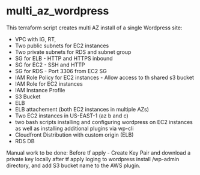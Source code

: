 # multi_az_wordpress
This terraform script creates multi AZ install of a single Wordpress site:
- VPC with IG, RT, 
- Two public subnets for EC2 instances
- Two private subnets for RDS and subnet group
- SG for ELB - HTTP and HTTPS inbound
- SG for EC2 - SSH and HTTP
- SG for RDS - Port 3306 from EC2 SG
- IAM Role Policy for EC2 instances - Allow access to th shared s3 bucket
- IAM Role for EC2 instances
- IAM Instance Profile 
- S3 Bucket
- ELB
- ELB attachement (both EC2 instances in multiple AZs)
- Two EC2 instances in US-EAST-1 (az b and c)
- two bash scripts installing and configuring wordpress on EC2 instances as well as installing additional plugins via wp-cli
- Cloudfront Distribution with custom origin (ELB)
- RDS DB


Manual work to be done:
Before tf apply  - Create Key Pair and download a private key locally
after tf apply loging to wordpress install /wp-admin directory, and add S3 bucket name to the AWS plugin.



